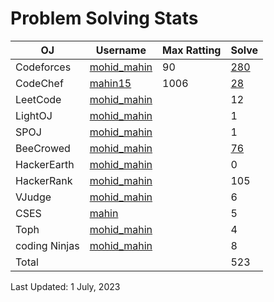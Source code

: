 
# Problem Solving Stats

| OJ | Username | Max Ratting | Solve |
| -- | -------- | ----------- | ----- |
| Codeforces | [mohid_mahin](https://codeforces.com/profile/mohid_mahin)| 90 | [280](https://github.com/mohid_mahin/CodeForces) |
| CodeChef | [mahin15](https://www.codechef.com/users/mahin15) | 1006  | [28](https://github.com/mahin15/CodeChef) |
| LeetCode | [mohid_mahin](https://leetcode.com/mohid_mahin/) |  | 12 |
| LightOJ | [mohid_mahin](https://lightoj.com/user/mahin) |  | 1 |
| SPOJ | [mohid_mahin](https://www.spoj.com/myaccount/) |  | 1 |  
| BeeCrowed | [mohid_mahin](https://www.beecrowd.com.br/judge/en/profile/638709) |  | [76](https://github.com/iffatul-anon/BeeCrowd) | 
| HackerEarth | [mohid_mahin](https://www.hackerearth.com/@mohidmahin15) |  | 0 |
| HackerRank | [mohid_mahin](https://www.hackerrank.com/mohid_mahin15?hr_r=1) |  | 105 |
| VJudge | [mohid_mahin](https://vjudge.net/user/mahin15) |  | 6 |
| CSES | [mahin](https://cses.fi/user/166568) |  | 5 |
| Toph | [mohid_mahin](https://toph.co/u/mahin.750132) |  | 4 |
| coding Ninjas | [mohid_mahin](https://www.codingninjas.com/studio/profile/2d2fe964-f919-49e3-88eb-517e71e3f8a4) |  | 8 |
| Total |  |  | 523 |

Last Updated: 1 July, 2023
